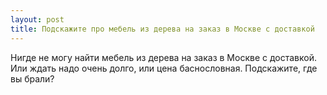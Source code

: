 ```yaml
---
layout: post 
title: Подскажите про мебель из дерева на заказ в Москве с доставкой 
--- 
```

Нигде не могу найти мебель из дерева на заказ в Москве с доставкой. Или ждать надо очень долго, или цена баснословная. Подскажите, где вы брали?